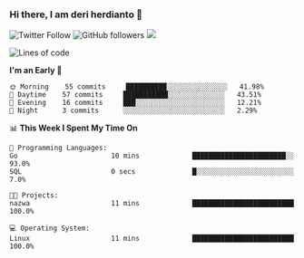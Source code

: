 ### Hi there, I am deri herdianto 👋
![Twitter Follow](https://img.shields.io/twitter/follow/deikatsuo?label=Follow)
![GitHub followers](https://img.shields.io/github/followers/deikatsuo?label=Follow&style=social)
![](https://visitor-badge.glitch.me/badge?page_id=deikatsuo.deikatsuo)

<!--
**deikatsuo/deikatsuo** is a ✨ _special_ ✨ repository because its `README.md` (this file) appears on your GitHub profile.

Here are some ideas to get you started:

- 🔭 I’m currently working on ...
- 🌱 I’m currently learning ...
- 👯 I’m looking to collaborate on ...
- 🤔 I’m looking for help with ...
- 💬 Ask me about ...
- 📫 How to reach me: ...
- 😄 Pronouns: ...
- ⚡ Fun fact: ...
-->

<!--START_SECTION:waka-->
![Lines of code](https://img.shields.io/badge/From%20Hello%20World%20I%27ve%20Written-15167%20lines%20of%20code-blue)

**I'm an Early 🐤** 

```text
🌞 Morning    55 commits     ██████████░░░░░░░░░░░░░░░   41.98% 
🌆 Daytime    57 commits     ███████████░░░░░░░░░░░░░░   43.51% 
🌃 Evening    16 commits     ███░░░░░░░░░░░░░░░░░░░░░░   12.21% 
🌙 Night      3 commits      ░░░░░░░░░░░░░░░░░░░░░░░░░   2.29%

```


📊 **This Week I Spent My Time On** 

```text
💬 Programming Languages: 
Go                       10 mins             ███████████████████████░░   93.0% 
SQL                      0 secs              █░░░░░░░░░░░░░░░░░░░░░░░░   7.0%

🐱‍💻 Projects: 
nazwa                    11 mins             █████████████████████████   100.0%

💻 Operating System: 
Linux                    11 mins             █████████████████████████   100.0%

```


<!--END_SECTION:waka-->
